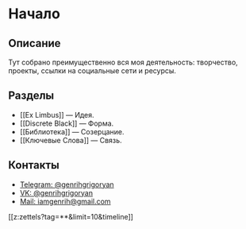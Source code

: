 # Начало

## Описание
Тут собрано преимущественно вся моя деятельность: творчество, проекты, ссылки на социальные сети и ресурсы.

## Разделы
* [[Ex Limbus]] — Идея.
* [[Discrete Black]] — Форма.
* [[Библиотека]] — Созерцание.
* [[Ключевые Слова]] — Связь.

## Контакты
* [Telegram: @genrihgrigoryan](https://t.me/GenrihGrigoryan)
* [VK: @genrihgrigoryan](https://vk.com/GenrihGrigoryan)
* [Mail: iamgenrih@gmail.com](mailto:iamgenrih@gmail.com)

[[z:zettels?tag=**&limit=10&timeline]]

